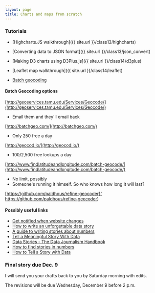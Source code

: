 ```yaml
---
layout: page
title: Charts and maps from scratch
---
```


### Tutorials

* [Highcharts.JS walkthrough]({{ site.url }}/class13/highcharts)
* [Converting data to JSON format]({{ site.url }}/class13/json_convert)
* [Making D3 charts using D3Plus.js]({{ site.url }}/class14/d3plus)

* [Leaflet map walkthrough]({{ site.url }}/class14/leaflet)
* [Batch geocoding]()

#### Batch Geocoding options
[http://geoservices.tamu.edu/Services/Geocode/](http://geoservices.tamu.edu/Services/Geocode/)
 * Email them and they'll email back

[http://batchgeo.com/](http://batchgeo.com/)
  * Only 250 free a day

[http://geocod.io/](http://geocod.io/)
  * 100/2,500 free lookups a day

[http://www.findlatitudeandlongitude.com/batch-geocode/](http://www.findlatitudeandlongitude.com/batch-geocode/)
 * No limit, possibly
 * Someone's running it himself. So who knows how long it will last?

[https://github.com/paldhous/refine-geocoder]( https://github.com/paldhous/refine-geocoder)

#### Possibly useful links

* [Get notified when website changes](https://visualping.io/)
* [How to write an unforgettable data story](http://ire.org/blog/ire-conference-blog/2015/06/18/how-write-unforgettable-data-story/)
* [A guide to writing stories about numbers](https://www.unece.org/fileadmin/DAM/stats/documents/writing/MDM_Part1_English.pdf)
* [Tell a Meaningful Story With Data](https://www.thinkwithgoogle.com/articles/tell-meaningful-stories-with-data.html)
* [Data Stories - The Data Journalism Handbook](http://datajournalismhandbook.org/1.0/en/understanding_data_5.html)
* [How to find stories in numbers](http://www.scidev.net/global/journalism/practical-guide/data-journalism-how-to-find-stories-in-numbers.html)
* [How to Tell a Story with Data](https://hbr.org/2013/04/how-to-tell-a-story-with-data/)

### Final story due Dec. 9

I will send you your drafts back to you by Saturday morning with edits.

The revisions will be due Wednesday, December 9 before 2 p.m.



